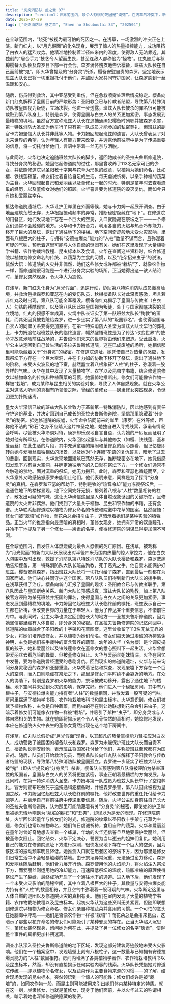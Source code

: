 ```yaml
---
title: "炎炎消防队 叁之章 07"
description: "section1：世界范围内，最令人恐惧的死因是“烧死”。在浅草的冲突中，新门红丸（化名为“月光假面”）展现出强大的热量操控能力，阻挡了白衣人的攻击。他与樱备大队长及森罗一行人会合，森罗告知班兹大队长在自己面前被“鬼”（分身灵）杀死，对此感到自责。樱备安慰森罗，并表示班兹大队长已将一切托付给他们，呼吁共同守护国家。section2：浅草方面，红丸协助第八特殊消防队队员撤退并治疗伤员。樱备向红丸解释了皇国与白衣人勾结的现状，以及第八队目前与皇国断绝关系的处境。红丸的预感成真，班兹大队长的殉教（被栽赃为森罗所杀）使得第八队被皇国视为叛国者，皇国与白衣人的关系因此更加紧密。卡力姆回忆起班兹大队长最后的遗言，他意识到班兹是为传递信息而前往事发地，并告诫他们未来将由他们来改变世界。section3：皇女火华决定回到自己长大的圣拉夫鲁斯修道院，认为班兹大队长曾试图做出改变，她有责任守护第一队。她坚信修道院中隐藏着“分身灵”的秘密。在修道院遗址，火华与岸里（康罗）同行，她要求康罗在外等候，独自进入修道院寻找线索。康罗对火华的态度感到无奈，并自言自语表示火华很在意他。section4：通过火华的记忆闪回，展现了圣拉夫鲁斯修道院的日常生活，修女们通过圣阳教的十字架和花草纹章命名，主食为修女们亲手栽种的蔬菜。幼年的火华（樱）调皮捣蛋，爱丽丝和铁线莲修女在修女堇的照顾下一起生活。火华曾带领爱丽丝去看蜂巢，被堇修女阻止。火华与爱丽丝的姐妹情谊深厚。火华发誓要为曾经的悲剧复仇。section5：火华利用自己的能力在修道院遗址下方探测，发现振动频率降低，确认下方存在一个巨大空洞。她推测入口就在用餐区祭坛下方，因为那里是修女们不会轻易触碰的地方。由于祭坛巨大无法移动，森罗使用火焰、爱丽丝使用冷却能力，合力打开了通往地下的通道。section6：地下室未受火灾影响，墙壁上有八根柱子，与安德拉爆炎能力持有者“人柱”的数量相同。火华一行人发现这里是资料室，堆满了植物书籍、农作物栽培教科书和昆虫标本，却没有任何关于实验内容的直接线索。火华结合修道院以植物为修女命名、食物来源为蔬菜的习惯，以及昆虫标本的存在，突然意识到，修女们可能像农作物一样被“栽培”，然后用昆虫来引出她们体内的某种特质。就在此时，炭隶修女（堇修女）出现在他们面前，并称呼火华的旧名，暗示她也与修道院的秘密有关。"
date: 2025-07-29
tags: ["炎炎消防队 叁之章", "Enen no Shouboutai S3", "202504"]
---
```


在全球范围内，“烧死”被视为最可怕的死因之一。在浅草，一场激烈的冲突正在上演。新门红丸，以“月光假面”的化名现身，展示了惊人的热量操控能力，成功阻挡了白衣人的猛烈攻势。他精准地控制着半径四米内的温度，使得敌人无法靠近，其独创的“居合手刀”技艺令人望而生畏，甚至连敌人都称他为“怪物”。红丸随后与秋樽樱备大队长及森罗日下部一行会合。森罗满怀愧疚地告诉樱备，班兹大队长在自己面前被“鬼”，即火华曾提及的“分身灵”所杀。樱备安慰自责的森罗，坚定地表示班兹大队长已将一切重担托付于他们，并鼓励大家共同守护国家，让森罗感到一丝温暖和安心。

随后，伤员得到救治，其中亚瑟受到重伤，但在急救喷雾处理后情况稳定。樱备向新门红丸解释了皇国目前的严峻形势：圣阳教会已与传教者结盟，导致第八特殊消防队被皇国视为叛徒，立场决裂。他进一步透露，班兹大队长被杀的罪名很可能被栽赃到第八队身上，特别是森罗，使得皇国与白衣人的关系更加紧密，事态发展到最糟糕的境地。虽然官方宣称班兹大队长在追捕通缉犯樱备时殉职并被森罗杀害，第一特殊消防大圣堂为他举行了只有第一队成员才能参加的私密葬礼，但班兹的副官卡力姆坚信大队长并非此等人物。卡力姆回想起班兹的遗言，大队长曾表达了对未来世界的希望，认为年轻人有能力带来改变，并透露他前往府中是为了传递重要的信息，将一切托付给他们，言语中带着一丝无奈与洒脱。

与此同时，火华也决定追随班兹大队长的脚步，返回她成长的圣拉夫鲁斯修道院，寻找分身灵的秘密。她回忆起修道院的过往，那里曾收养了113名无家可归的少女，并依照修道院以圣阳教十字架与花草为形象的纹章，以植物为她们命名，比如樱、铁线莲和堇。修女们过着自给自足的生活，每天虔诚祈祷，以亲手种植的蔬菜为主食。火华回想起自己和爱丽丝以及堇修女一起的时光，特别是童年时去查看蜂巢的经历，以及堇修女对她们的照顾。火华誓言要为修道院的毁灭复仇，而如今只有她和爱丽丝幸存。

抵达修道院遗址后，火华让护卫岸里在外面等候，她与卡力姆一起展开调查。由于地面建筑荡然无存，火华根据振动频率的异常，推断秘密隐藏在“地下”。在修道院的用餐区，她们发现地下存在一个巨大的空洞，入口就隐藏在祭坛之下——一个修女们通常不会触碰的地方。火华和卡力姆合力，利用各自的火焰与热音冷却能力，移开了巨大的祭坛，露出了通往地下的楼梯。地下空间奇迹般地未受火灾影响，里面有八根巨大的柱子，与拥有“安德拉爆炎”能力的“人柱”数量不谋而合，且弥漫着可疑的气味，预示着这里可能与人体自燃的谜团有关。她们在这里发现了大量植物学书籍、农作物栽培教程、昆虫标本以及食谱。火华在查阅这些资料时，结合修道院以植物为修女命名的传统、以蔬菜为主食的习惯，以及“花朵招来虫子”的说法，恍然大悟：修道院的火灾并非偶然，她们这些修女或许都被“栽培”了，就像农作物一样，而修道院很可能是一个进行分身灵实验的场所。正当她得出这一骇人结论时，堇修女突然现身，令火华大为震惊。

在浅草，新门红丸化身为“月光假面”，迅速行动，协助第八特殊消防队成员撤离险境，并救治包括森罗和亚瑟在内的受伤队员，秋樽樱备队长对此深表感激，坦言若非红丸及时出现，第八队可能全军覆没。樱备向红丸揭示了皇国与传教者（白衣人）勾结的残酷现实，以及第八队因此被皇国视为叛徒，处于与国家彻底决裂的孤立境地。红丸的预感不幸成真，火绳中队长证实了第一队班兹大队长“殉教”的噩耗，而其死因竟被栽赃给森罗，进一步坐实了第八队的“叛国罪名”，也使得皇国与白衣人的同盟关系变得更加紧密。在第一特殊消防大圣堂为班兹大队长举行的葬礼上，卡力姆追忆起班兹队长的临终遗言，幡然醒悟班兹是为了传达“改变世界”的使命才故意涉险前往战场的，并告诫他们未来的世界将由他们来塑造。受此启发，火华公主决定回到自己曾生活的圣拉夫鲁斯修道院，这座已成废墟的场所，她相信那里可能隐藏着关于“分身灵”的秘密。在修道院遗址，她凭借自己对热量的感应，发现祭坛下方存在一个巨大空洞，并在卡力姆的协助下移开了祭坛，露出了通往地下的阶梯。未受火灾波及的地下室，赫然矗立着八根象征“人柱”的柱子，弥漫着一股异样的气味。火华在其中发现了大量植物学、农学以及昆虫学书籍，结合修道院修女以植物命名的传统和种植蔬菜的习惯，她震惊地推断出，修女们可能像农作物一样被“栽培”，成为某种与昆虫相关的实验对象，导致了人体自燃现象。就在火华公主对这骇人听闻的真相有所领悟之际，曾经的堇修女——炭隶修女突然现身，令谜团更加扑朔迷离。

皇女火华深信已故的班兹大队长曾致力于革新第一特殊消防队，因此她感到有责任守护这份基业，并决定回到自己成长的圣拉夫鲁斯修道院，坚信那里隐藏着“分身灵”的秘密。抵达修道院的废墟，火华命令陪同前来的岸里（康罗）在外等候，声称他不洁的“砂石”之身不应踏入这片神圣之地，她独自进入寻找线索，承诺有情况会呼叫。尽管被火华冷淡对待，康罗却乐观地自言自语，认为她的严厉反而证明了她对他有所牵挂。在修道院内，火华回忆起童年与其他修女（如樱、铁线莲、堇和爱丽丝）在此生活的片段，其中充满童趣的嬉闹和堇修女的耐心照看，但记忆旋即转向她与爱丽丝孤独相依的场景，以及她对“小连翘”花语的复仇誓言，暗示了过去的悲剧。回到现实，火华发现地面建筑已荡然无存，推断秘密必在地下。她凭借感知发现下方有巨大空洞，并确定通往地下的入口就在祭坛下方，一个修女们通常不会触碰的禁地。面对沉重的祭坛，她无力搬开。此时，森罗和亚瑟也循迹而至，让火华意外又略感恼怒康罗未能阻止他们。他们表明来意，同样是为了探寻“分身灵”的真相。在森罗和亚瑟的帮助下，特别是牧的“热音冷却”能力冻裂祭坛后，一道通往地下的楼梯显现。地下空间完好无损，排列着八根与“人柱”数量相符的柱子，散发出可疑的气味，这让火华确信这里是人体自燃现象谜团的关键所在，且修道院的大火并非偶然。他们找到了大量关于植物、昆虫和农作物的书籍，还有食谱。火华联系起修道院以植物为修女命名的传统和院徽中花草的图案，猛然醒悟：修女们被“栽培”如作物，而花朵总会招引虫子，这暗示着她们是某种实验的牺牲品。正当火华的推测指向最黑暗的真相时，堇修女现身，她拥有异常的双重瞳孔，并冷不丁地提及了另一个修女——炭隶的名字，使得修道院的阴谋显得更加深不可测。

在全球范围内，自发性人体燃烧成为最令人恐惧的死亡原因。在浅草，被戏称为“月光假面”的新门大队长展现出对半径四米范围内热量的惊人掌控力，他在白衣人包围中及时出现，救援了消防队第八特殊消防队的大队长樱备和森罗。森罗悲痛地告知樱备，第一特殊消防队大队长班兹殉教，死于恶鬼之手，他自责未能保护好班兹。樱备安慰森罗，指出班兹大队长将一切托付给了森罗，直到最后一刻都在为国家而战。他们决心共同守护这个国家。第八队队员们得到新门大队长的援手后，在浅草获得了治疗。樱备向新门汇报了皇国的现状：圣阳教会已与传教者联手，第八队因此与皇国断绝关系。新门大队长预感成真，班兹大队长的殉教，加上第八队被官方诬陷为杀死班兹并叛国的罪名，使得皇国与白衣人之间的关系更加紧密，事态发展到最糟糕的境地。卡力姆回忆起班兹大队长临终前的嘱托，班兹表示自己一生都在祈祷，但改变世界的力量在于年轻人，他为了传达某个重要信息，不惜前往府中。与此同时，公主火华也决定回到她长大的地方——圣拉夫鲁斯修道院，因为她坚信那里藏有人体自燃，即分身灵的秘密。在圣拉夫鲁斯修道院的记忆闪回中，修道院的纹章融合了圣阳教的十字架和花草图案。这里曾收留了113名无依无靠的少女，将她们培养成修女，并以植物为她们命名。修女们每天通过虔诚的祈祷感谢神明，主食是她们亲手栽种的富含营养的蔬菜。幼年的火华（名为樱）是个调皮捣蛋的孩子，她和爱丽丝以及铁线莲修女在堇修女的悉心照料下一起生活。火华曾想带爱丽丝去看危险的蜂巢，但被堇修女阻止。火华与爱丽丝姐妹情深。火华在回忆中发誓，要为修道院曾经遭受的悲剧复仇。回到现实的修道院遗址，火华与前来询问分身灵秘密的森罗和亚瑟重逢。火华凭着记忆和探查，发现废墟下方存在一个巨大的空洞，而入口则隐藏在祭坛之下，那里是修女们平时绝不会靠近的地方。在众人的协助下，特别是森罗和火华的能力，祭坛被成功移开，露出了通往地下的楼梯。地下空间并未受到火灾的影响，保存完好。他们进入一个秘密房间，其中有八根柱子，与安德拉爆炎能力持有者“人柱”的数量相同，并散发着一股可疑的气味。房间里摆满了植物学书籍、农作物栽培教科书和昆虫标本。火华意识到，修女们被赋予植物名称，主食是自种蔬菜，而昆虫的存在则让她联想到花朵会引来虫子，这暗示着修女们可能像农作物一样被“栽培”，并吸引了某种“虫子”，即分身灵或与人体自燃相关的生物。就在她即将揭示这个令人毛骨悚然的真相时，她惊愕地发现，本应在修道院火灾中丧生的堇修女竟然出现在这个地下房间中。

在浅草，红丸队长假扮成“月光假面”现身，以其超凡的热量掌控能力轻松应对白衣人，成功营救了被围困的樱备队长和森罗。森罗为未能保护班兹大队长而自责不已，樱备队长则安慰他，表示班兹将国家托付给了他们，并称赞班兹至死都在为国奋战。随后，队员们开始救治伤员，而樱备队长向红丸队长解释了圣阳教会与传教者结盟的现状，导致第八特殊消防队被皇国孤立。森罗进一步证实了班兹大队长被“鬼”（即火华提及的“分身灵”）杀害，樱备队长预感到第八队将被诬陷为杀害班兹的叛国者，皇国与白衣人的关系将更加紧密，事态正朝着最糟糕的方向发展。与此同时，在第一特殊消防大圣堂，卡力姆与第一队成员为班兹大队长举行了空棺葬礼，官方则宣布班兹死于追捕通缉犯樱备时，并被森罗杀害，第八队因此被视为皇国之敌。卡力姆回忆起班兹大队长临终前的嘱托，他将改变世界的重任托付给卡力姆等人，并表示自己将前往府中传递重要信息。随后，火华公主动身前往自己长大的圣拉夫鲁斯修道院，认为那里可能隐藏着有关“分身灵”的秘密，即使她的护卫岸里被她无情地嘲讽为“肮脏的砂石”和“丑男”，却误以为是爱的表现。在修道院遗址，火华回忆起童年与修女们的时光，修道院的纹章以圣阳教十字架与花草为主题，修女们也常以植物命名，她们每日虔诚祈祷，食用自种的蔬菜。火华和爱丽丝在童年时曾好奇地想去查看一个蜂巢，年幼的火华还信誓旦旦地要保护爱丽丝，但被堇修女阻止。回忆结束，火华下定决心，誓要为当年逝去的姐妹们复仇。她利用自己的能力在修道院遗址下方进行探测，很快发现地下存在一个巨大的空洞，因为该区域的振动频率明显降低。她推测入口就在用餐区的祭坛下方，因为那里是修女们日常生活中不会轻易触碰的禁地。由于祭坛异常沉重，无法通过蛮力移动，森罗和爱丽丝随后赶到，他们合力展开行动。森罗使用他的火焰能力，将火焰注入祭坛下方，而爱丽丝则运用她的冷却能力，迅速降低祭坛的温度，热胀冷缩的原理使得祭坛产生了裂缝，最终成功开启了一个通往地下的通道。进入地下后，他们发现了一个未受火灾影响的隐秘空间，其中立着八根巨大的柱子，其数量与安德拉爆炎能力持有者“人柱”的数量相符，并且空气中弥漫着一股可疑的气味。火华断定这里与人体自燃的谜团以及修道院火灾的真相有关。他们在室内发现了大量的植物学书籍、农作物栽培教程以及昆虫标本。起初火华认为这些资料无关紧要，但随即联想到修道院以植物为修女命名、修女们亲自种植蔬菜并食用的习惯。一个可怕的念头在她脑海中浮现——她们是否像农作物一样被“栽培”？而花朵总是会招来昆虫，这暗示了那些以花卉命名的修女们可能吸引了某种邪恶的存在。正当火华陷入沉思时，堇修女突然现身，询问她为何在此，并提及了另一位修女的名字“炭隶”，使得整个事件的真相更加扑朔迷离。

调查小队深入圣拉夫鲁斯修道院的地下区域，发现这部分建筑奇迹般地未受火灾影响。他们在一个档案室中，发现墙壁上刻有八根柱子，这一数量与已知拥有安德拉爆炎能力的“人柱”数目相符。房间内堆满了各类植物学著作、农作物栽培教科书以及昆虫标本，然而，却没有直接揭示任何实验内容的线索。火华队长凭借她对修道院传统——即以植物命名修女，以及蔬菜作为主要食物来源的习惯——的了解，结合现场发现的昆虫标本，突然领悟到一个惊人的可能性：修女们或许是被“栽培”的，如同农作物一般，而昆虫则可能被用来引出她们体内某种特定的特质。就在这一刻，炭隶修女，也就是堇修女，现身于他们面前，并以火华过去的称谓相唤，暗示着她也深知修道院隐藏的秘密。
